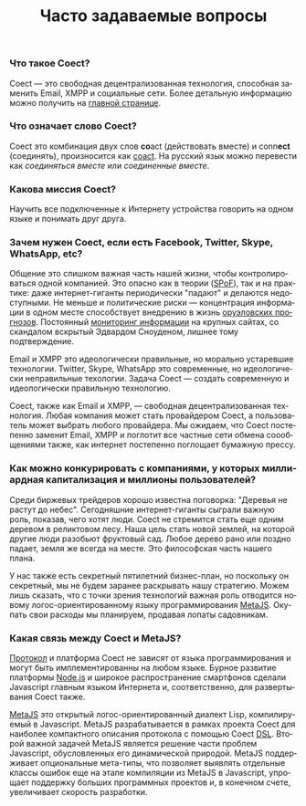 ﻿---
layout: 'default'
slug: 'faq'
lang: 'ru'
title: 'Часто задаваемые вопросы'
head: 'ЧаВО'
---

### Что такое Coect?

Coect&nbsp;&mdash; это свободная децентрализованная технология, способная заменить Email,
XMPP и социальные сети. Более детальную информацию можно получить на [главной странице](../).

### Что означает слово Coect?

Coect это комбинация двух слов **co**act (действовать вместе) и conn**ect**
(соединять), произносится как
[coact](http://dictionary.reference.com/browse/coact). На русский язык можно
перевести как _соединяться вместе_ или _соединенные вместе_.

### Какова миссия Coect?

Научить все подключенные к Интернету устройства говорить на одном языке и
понимать друг друга.


### Зачем нужен Coect, если есть Facebook, Twitter, Skype, WhatsApp, etc?

Общение это слишком важная часть нашей жизни, чтобы контролироваться одной
кoмпанией. Это опасно как в теории ([SPoF](http://en.wikipedia.org/wiki/Single_point_of_failure)), так и на практике:
даже интернет-гиганты периодически "падают" и делаются
недоступными. Не меньше и политические риски&nbsp;&mdash; концентрация
информации в одном месте способствует внедрению в жизнь [оруэловских
прогнозов](http://en.wikipedia.org/wiki/Nineteen_Eighty-Four). Постоянный [мониторинг
информации](http://en.wikipedia.org/wiki/PRISM) на
крупных сайтах, со скандалом вскрытый Эдвардом Сноуденом, лишнее тому подтверждение.

Email и XMPP это идеологически правильные, но морально устаревшие технологии. Twitter,
Skype, WhatsApp это современные, но идеологически неправильные техологии. Задача
Coect&nbsp;&mdash; создать современную и идеологически правильную технологию.

Coect, также как Email и XMPP,&nbsp;&mdash; свободная децентрализованная
технология. Любая компания может стать провайдером Coect, а пользователь может
выбрать любого провайдера. Мы ожидаем, что Coect постепенно заменит Email,
XMPP и поглотит все частные сети обмена соообщениями также, как интернет
постепенно поглощает бумажную прессу.

### Как можно конкурировать с компаниями, у которых миллиардная капитализация и миллионы пользователей?

Cреди биржевых трейдеров хорошо известна поговорка: "Деревья не растут до небес". Сегодняшние интернет-гиганты сыграли важную роль, показав, чего хотят люди. Coect не стремится стать
еще одним деревом в реликтовом лесу. Наша цель стать новой землей, на которой другие люди разобьют фруктовый сад.
Любое дерево рано или поздно падает, земля же всегда на месте. Это философская часть нашего плана.

У нас также есть секретный пятилетний бизнес-план, но поскольку он секретный, мы не будем заранее раскрывать нашу
стратегию. Можем лишь сказать, что с точки зрения технологий важная роль
отводится новому логос-ориентированному языку программирования [MetaJS](../metajs/). Окупать свои расходы
мы планируем, продавая лопаты садовникам.

### Какая связь между Coect и MetaJS?

[Протокол](./protocol/) и платформа Coect не зависят от языка программирования и
могут быть имплементированны на любом языке. Бурное развитие платформы
[Node.js](http://www.nodejs.org) и широкое распространение смартфонов сделали
Javascript главным языком Интернета и, соответственно, для развертывания Coect также.

[MetaJS](./metajs/) это открытый логос-ориентированный диалект Lisp,
компилируемый в Javascript. MetaJS разрабатывается в рамках проекта Coect для
наиболее компактного описания протокола с помощью Coect
[DSL](http://en.wikipedia.org/wiki/Domain-specific_language). Второй важной
задачей MetaJS является решение части проблем Javascript, обусловленных его
динамической природой. MetaJS поддерживает опциональные мета-типы, что позволяет
выявлять отдельные классы ошибок еще на этапе компиляции из MetaJS в Javascript,
упрощает поддержку больших программных проектов и, в конечном счете, увеличивает
скорость разработки.

